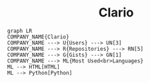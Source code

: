 <h1 align="center">Clario</h1>

```mermaid
graph LR
COMPANY_NAME{Clario}
COMPANY_NAME ---> U{Users} ---> UN[3]
COMPANY_NAME ---> R{Repositories} ---> RN[5]
COMPANY_NAME ---> G{Gists} ---> GN[1]
COMPANY_NAME ---> ML{Most Used<br>Languages}
ML --> HTML[HTML]
ML --> Python[Python]
```

